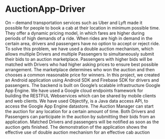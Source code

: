 # AuctionApp-Driver
On – demand transportation services such as Uber and Lyft made it possible for people to book a cab at their location in minimum possible time. They offer a dynamic pricing model, in which fares are higher during periods of high demands of a ride. When rides are high in demand in the certain area, drivers and passengers have no option to accept or reject ride. To solve this problem, we have used a double auction mechanism, which allows multiple Drivers and multiple Passengers to simultaneously submit their bids to an auction marketplace. Passengers with higher bids will be matched with Drivers who had higher asking prices to ensure best possible arrangement. The marketplace determines who won the auction and then chooses a common reasonable price for winners. In this project, we created an Android application using Android SDK and Firebase SDK for drivers and passengers. The backend is built on Google’s scalable infrastructure Google App Engine. We have used a Google cloud endpoints framework for building the RESTFUL Webservices which can be shared by mobile clients and web clients. We have used Objectify, is a Java data access API, to access the Google App Engine datastore. The Auction Manager can start the auction for any location for a certain amount of time. Both Drivers and Passengers can participate in the auction by submitting their bids from an application. Matched Drivers and passengers will be notified as soon as the auction gets finished. The demonstration of the application shows the effective use of double auction mechanism for an effective cab auction
